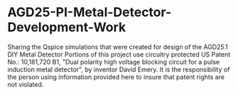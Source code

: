 # AGD25-PI-Metal-Detector-Development-Work
Sharing the Qspice simulations that were created for design of the AGD25.1 DIY Metal Detector
Portions of this project use circuitry protected US Patent No.: 10,181,720 B1,
"Dual polarity high voltage blocking circuit for a pulse induction metal detector", by
inventor David Emery. It is the responsibility of the person using information provided here
to insure that patent rights are not violated.
